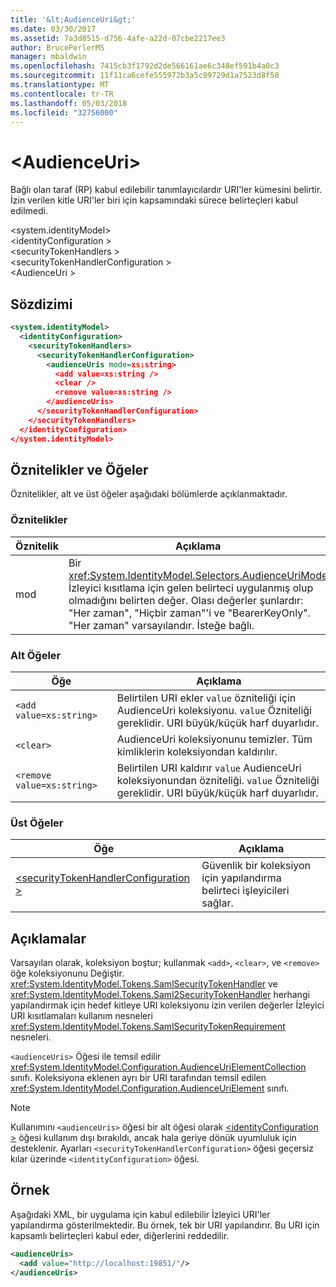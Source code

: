 ```yaml
---
title: '&lt;AudienceUri&gt;'
ms.date: 03/30/2017
ms.assetid: 7a3d8515-d756-4afe-a22d-07cbe2217ee3
author: BrucePerlerMS
manager: mbaldwin
ms.openlocfilehash: 7415cb3f1792d2de566161ae6c348ef591b4a0c3
ms.sourcegitcommit: 11f11ca6cefe555972b3a5c99729d1a7523d8f50
ms.translationtype: MT
ms.contentlocale: tr-TR
ms.lasthandoff: 05/03/2018
ms.locfileid: "32756000"
---
```

# <a name="ltaudienceurisgt"></a>&lt;AudienceUri&gt;
Bağlı olan taraf (RP) kabul edilebilir tanımlayıcılardır URI'ler kümesini belirtir. İzin verilen kitle URI'ler biri için kapsamındaki sürece belirteçleri kabul edilmedi.  
  
 \<system.identityModel>  
\<identityConfiguration >  
\<securityTokenHandlers >  
\<securityTokenHandlerConfiguration >  
\<AudienceUri >  
  
## <a name="syntax"></a>Sözdizimi  
  
```xml  
<system.identityModel>  
  <identityConfiguration>  
    <securityTokenHandlers>  
      <securityTokenHandlerConfiguration>  
        <audienceUris mode=xs:string>  
          <add value=xs:string />  
          <clear />  
          <remove value=xs:string />  
        </audienceUris>  
      </securityTokenHandlerConfiguration>  
    </securityTokenHandlers>  
  </identityConfiguration>  
</system.identityModel>  
```  
  
## <a name="attributes-and-elements"></a>Öznitelikler ve Öğeler  
 Öznitelikler, alt ve üst öğeler aşağıdaki bölümlerde açıklanmaktadır.  
  
### <a name="attributes"></a>Öznitelikler  
  
|Öznitelik|Açıklama|  
|---------------|-----------------|  
|mod|Bir <xref:System.IdentityModel.Selectors.AudienceUriMode> İzleyici kısıtlama için gelen belirteci uygulanmış olup olmadığını belirten değer. Olası değerler şunlardır: "Her zaman", "Hiçbir zaman"'i ve "BearerKeyOnly". "Her zaman" varsayılandır. İsteğe bağlı.|  
  
### <a name="child-elements"></a>Alt Öğeler  
  
|Öğe|Açıklama|  
|-------------|-----------------|  
|`<add value=xs:string>`|Belirtilen URI ekler `value` özniteliği için AudienceUri koleksiyonu. `value` Özniteliği gereklidir. URI büyük/küçük harf duyarlıdır.|  
|`<clear>`|AudienceUri koleksiyonunu temizler. Tüm kimliklerin koleksiyondan kaldırılır.|  
|`<remove value=xs:string>`|Belirtilen URI kaldırır `value` AudienceUri koleksiyonundan özniteliği. `value` Özniteliği gereklidir. URI büyük/küçük harf duyarlıdır.|  
  
### <a name="parent-elements"></a>Üst Öğeler  
  
|Öğe|Açıklama|  
|-------------|-----------------|  
|[\<securityTokenHandlerConfiguration >](../../../../../docs/framework/configure-apps/file-schema/windows-identity-foundation/securitytokenhandlerconfiguration.md)|Güvenlik bir koleksiyon için yapılandırma belirteci işleyicileri sağlar.|  
  
## <a name="remarks"></a>Açıklamalar  
 Varsayılan olarak, koleksiyon boştur; kullanmak `<add>`, `<clear>`, ve `<remove>` öğe koleksiyonunu Değiştir. <xref:System.IdentityModel.Tokens.SamlSecurityTokenHandler> ve <xref:System.IdentityModel.Tokens.Saml2SecurityTokenHandler> herhangi yapılandırmak için hedef kitleye URI koleksiyonu izin verilen değerler İzleyici URI kısıtlamaları kullanım nesneleri <xref:System.IdentityModel.Tokens.SamlSecurityTokenRequirement> nesneleri.  
  
 `<audienceUris>` Öğesi ile temsil edilir <xref:System.IdentityModel.Configuration.AudienceUriElementCollection> sınıfı. Koleksiyona eklenen ayrı bir URI tarafından temsil edilen <xref:System.IdentityModel.Configuration.AudienceUriElement> sınıfı.  
  
> [!NOTE]
>  Kullanımını `<audienceUris>` öğesi bir alt öğesi olarak [ \<identityConfiguration >](../../../../../docs/framework/configure-apps/file-schema/windows-identity-foundation/identityconfiguration.md) öğesi kullanım dışı bırakıldı, ancak hala geriye dönük uyumluluk için desteklenir. Ayarları `<securityTokenHandlerConfiguration>` öğesi geçersiz kılar üzerinde `<identityConfiguration>` öğesi.  
  
## <a name="example"></a>Örnek  
 Aşağıdaki XML, bir uygulama için kabul edilebilir İzleyici URI'ler yapılandırma gösterilmektedir. Bu örnek, tek bir URI yapılandırır. Bu URI için kapsamlı belirteçleri kabul eder, diğerlerini reddedilir.  
  
```xml  
<audienceUris>  
  <add value="http://localhost:19851/"/>  
</audienceUris>  
```

